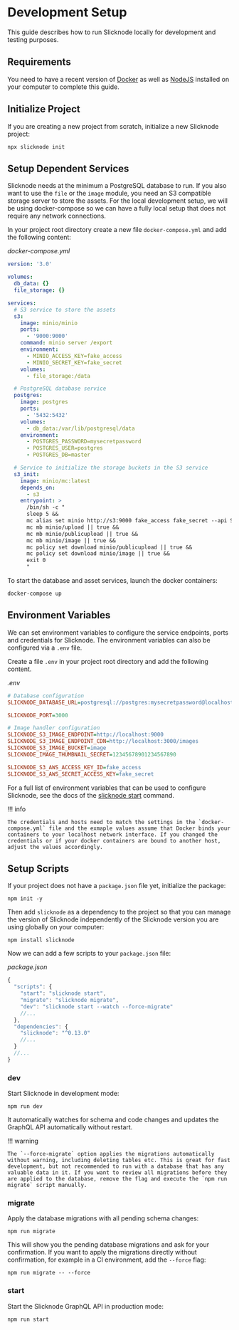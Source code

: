 # Development Setup

This guide describes how to run Slicknode locally for development and testing purposes.

## Requirements

You need to have a recent version of [Docker](https://docker.com) as well as [NodeJS](https://nodejs.org) installed on your computer to complete this guide.

## Initialize Project

If you are creating a new project from scratch, initialize a new Slicknode project:

    npx slicknode init

## Setup Dependent Services

Slicknode needs at the minimum a PostgreSQL database to run. If you also want to use the `file` or the `image` module, you need an S3 compatible storage server to store the assets. For the local development setup, we will be using docker-compose so we can have a fully local setup that does not require any network connections.

In your project root directory create a new file `docker-compose.yml` and add the following content:

_docker-compose.yml_

```yaml
version: '3.0'

volumes:
  db_data: {}
  file_storage: {}

services:
  # S3 service to store the assets
  s3:
    image: minio/minio
    ports:
      - '9000:9000'
    command: minio server /export
    environment:
      - MINIO_ACCESS_KEY=fake_access
      - MINIO_SECRET_KEY=fake_secret
    volumes:
      - file_storage:/data

  # PostgreSQL database service
  postgres:
    image: postgres
    ports:
      - '5432:5432'
    volumes:
      - db_data:/var/lib/postgresql/data
    environment:
      - POSTGRES_PASSWORD=mysecretpassword
      - POSTGRES_USER=postgres
      - POSTGRES_DB=master

  # Service to initialize the storage buckets in the S3 service
  s3_init:
    image: minio/mc:latest
    depends_on:
      - s3
    entrypoint: >
      /bin/sh -c "
      sleep 5 &&
      mc alias set minio http://s3:9000 fake_access fake_secret --api S3v4 &&
      mc mb minio/upload || true &&
      mc mb minio/publicupload || true &&
      mc mb minio/image || true &&
      mc policy set download minio/publicupload || true &&
      mc policy set download minio/image || true &&
      exit 0
      "
```

To start the database and asset services, launch the docker containers:

    docker-compose up

## Environment Variables

We can set environment variables to configure the service endpoints, ports and credentials for Slicknode. The environment variables can also be configured via a `.env` file.

Create a file `.env` in your project root directory and add the following content.

_.env_

```ini
# Database configuration
SLICKNODE_DATABASE_URL=postgresql://postgres:mysecretpassword@localhost:5432/master

SLICKNODE_PORT=3000

# Image handler configuration
SLICKNODE_S3_IMAGE_ENDPOINT=http://localhost:9000
SLICKNODE_S3_IMAGE_ENDPOINT_CDN=http://localhost:3000/images
SLICKNODE_S3_IMAGE_BUCKET=image
SLICKNODE_IMAGE_THUMBNAIL_SECRET=12345678901234567890

SLICKNODE_S3_AWS_ACCESS_KEY_ID=fake_access
SLICKNODE_S3_AWS_SECRET_ACCESS_KEY=fake_secret
```

For a full list of environment variables that can be used to configure Slicknode, see the docs of the [slicknode start](../cli/start.md) command.

!!! info

    The credentials and hosts need to match the settings in the `docker-compose.yml` file and the exmaple values assume that Docker binds your containers to your localhost network interface. If you changed the credentials or if your docker containers are bound to another host, adjust the values accordingly.

## Setup Scripts

If your project does not have a `package.json` file yet, initialize the package:

    npm init -y

Then add `slicknode` as a dependency to the project so that you can manage the version of Slicknode independently of the Slicknode version you are using globally on your computer:

    npm install slicknode

Now we can add a few scripts to your `package.json` file:

_package.json_

```javascript
{
  "scripts": {
    "start": "slicknode start",
    "migrate": "slicknode migrate",
    "dev": "slicknode start --watch --force-migrate"
    //...
  },
  "dependencies": {
    "slicknode": "^0.13.0"
    //...
  }
  //...
}
```

### dev

Start Slicknode in development mode:

    npm run dev

It automatically watches for schema and code changes and updates the GraphQL API automatically without restart.

!!! warning

    The `--force-migrate` option applies the migrations automatically without warning, including deleting tables etc. This is great for fast development, but not recommended to run with a database that has any valuable data in it. If you want to review all migrations before they are applied to the database, remove the flag and execute the `npm run migrate` script manually.

### migrate

Apply the database migrations with all pending schema changes:

    npm run migrate

This will show you the pending database migrations and ask for your confirmation. If you want to apply the migrations directly without confirmation, for example in a CI environment, add the `--force` flag:

    npm run migrate -- --force

### start

Start the Slicknode GraphQL API in production mode:

    npm run start
